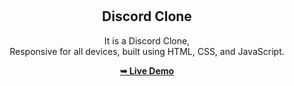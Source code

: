 

<div align="center">
  


  <br />
  <br />

  <h2 align="center">Discord Clone</h2>
It is a Discord Clone, <br />Responsive for all devices, built using HTML, CSS, and JavaScript.
  

  <a href="https://pandagithub11.github.io/Dabotics-Scientific_Calculator/"><strong>➥ Live Demo</strong></a>

</div>

<br />

